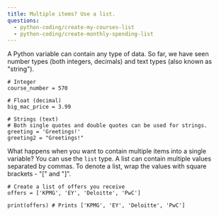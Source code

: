 ```yaml
---
title: Multiple items? Use a list.
questions:
  - python-coding/create-my-courses-list
  - python-coding/create-monthly-spending-list
---
```


A Python variable can contain any type of data. So far, we have seen number types (both integers, decimals) and text types (also known as "string").

```
# Integer
course_number = 570

# Float (decimal)
big_mac_price = 3.99

# Strings (text)
# Both single quotes and double quotes can be used for strings.
greeting = 'Greetings!'
greeting2 = "Greetings!"
```

What happens when you want to contain multiple items into a single variable? You can use the `list` type. A list can contain multiple values separated by commas. To denote a list, wrap the values with square brackets - "[" and "]".

```
# Create a list of offers you receive
offers = ['KPMG', 'EY', 'Deloitte', 'PwC']

print(offers) # Prints ['KPMG', 'EY', 'Deloitte', 'PwC']
```
